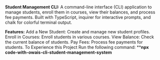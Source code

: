 **Student Management CLI:**
A command-line interface (CLI) application to manage students, enroll them in courses, view their balances, and process fee payments. Built with TypeScript, inquirer for interactive prompts, and chalk for colorful terminal output.

**Features:**
Add a New Student: Create and manage new student profiles.
Enroll in Courses: Enroll students in various courses.
View Balance: Check the current balance of students.
Pay Fees: Process fee payments for students.
To Experience this Project Run the following command: ****npx code-with-owais-cli-student-management-system**
